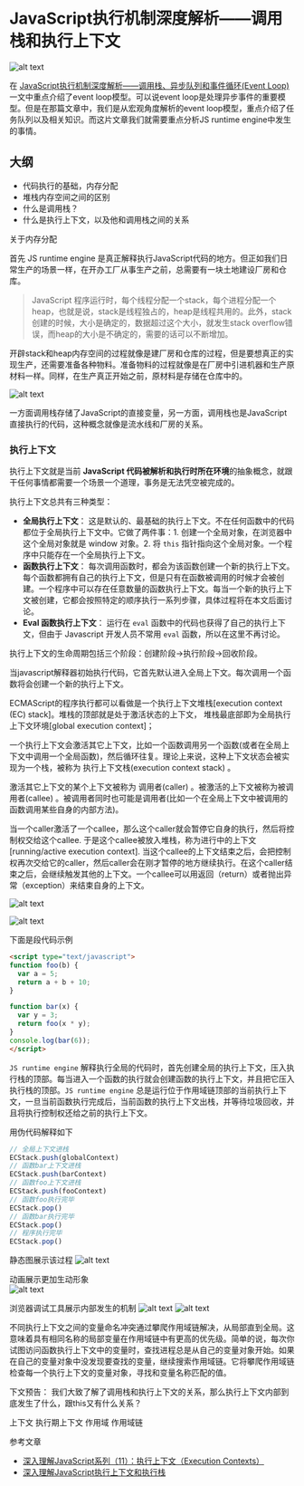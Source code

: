# JavaScript执行机制深度解析——调用栈和执行上下文

![alt text](../_assets/callstack.png "JavaScript call stack ")

在 [JavaScript执行机制深度解析——调用栈、异步队列和事件循环(Event Loop)](https://github.com/Martin-Shao/Road-to-FullStack/blob/master/javascript/running-analysis/3.md) 一文中重点介绍了event loop模型。可以说event loop是处理异步事件的重要模型。但是在那篇文章中，我们是从宏观角度解析的event loop模型，重点介绍了任务队列以及相关知识。而这片文章我们就需要重点分析JS runtime engine中发生的事情。

## 大纲

* 代码执行的基础，内存分配
* 堆栈内存空间之间的区别
* 什么是调用栈？
* 什么是执行上下文，以及他和调用栈之间的关系


关于内存分配

首先 JS runtime engine 是真正解释执行JavaScript代码的地方。但正如我们日常生产的场景一样，在开办工厂从事生产之前，总需要有一块土地建设厂房和仓库。

> JavaScript 程序运行时，每个线程分配一个stack，每个进程分配一个heap，也就是说，stack是线程独占的，heap是线程共用的。此外，stack创建的时候，大小是确定的，数据超过这个大小，就发生stack overflow错误，而heap的大小是不确定的，需要的话可以不断增加。

开辟stack和heap内存空间的过程就像是建厂房和仓库的过程，但是要想真正的实现生产，还需要准备各种物料。准备物料的过程就像是在厂房中引进机器和生产原材料一样。同样，在生产真正开始之前，原材料是存储在仓库中的。

![alt text](../_assets/factory.jpg "JavaScript call stack ")

一方面调用栈存储了JavaScript的直接变量，另一方面，调用栈也是JavaScript直接执行的代码，这种概念就像是流水线和厂房的关系。

### 执行上下文

执行上下文就是当前 **JavaScript 代码被解析和执行时所在环境**的抽象概念，就跟干任何事情都需要一个场景一个道理，事务是无法凭空被完成的。

执行上下文总共有三种类型：

* **全局执行上下文**： 这是默认的、最基础的执行上下文。不在任何函数中的代码都位于全局执行上下文中。它做了两件事：1. 创建一个全局对象，在浏览器中这个全局对象就是 window 对象。2. 将 `this` 指针指向这个全局对象。一个程序中只能存在一个全局执行上下文。
* **函数执行上下文**： 每次调用函数时，都会为该函数创建一个新的执行上下文。每个函数都拥有自己的执行上下文，但是只有在函数被调用的时候才会被创建。一个程序中可以存在任意数量的函数执行上下文。每当一个新的执行上下文被创建，它都会按照特定的顺序执行一系列步骤，具体过程将在本文后面讨论。
* **Eval 函数执行上下文**： 运行在 `eval` 函数中的代码也获得了自己的执行上下文，但由于 Javascript 开发人员不常用 `eval` 函数，所以在这里不再讨论。

执行上下文的生命周期包括三个阶段：创建阶段→执行阶段→回收阶段。

当javascript解释器初始执行代码，它首先默认进入全局上下文。每次调用一个函数将会创建一个新的执行上下文。 

ECMAScript的程序执行都可以看做是一个执行上下文堆栈[execution context (EC) stack]。堆栈的顶部就是处于激活状态的上下文， 堆栈最底部即为全局执行上下文环境[global execution context]；

一个执行上下文会激活其它上下文，比如一个函数调用另一个函数(或者在全局上下文中调用一个全局函数)，然后循环往复。理论上来说，这种上下文状态会被实现为一个栈，被称为 执行上下文栈(execution context stack) 。

激活其它上下文的某个上下文被称为 调用者(caller) 。被激活的上下文被称为被调用者(callee) 。被调用者同时也可能是调用者(比如一个在全局上下文中被调用的函数调用某些自身的内部方法)。

当一个caller激活了一个callee，那么这个caller就会暂停它自身的执行，然后将控制权交给这个callee. 于是这个callee被放入堆栈，称为进行中的上下文[running/active execution context]. 当这个callee的上下文结束之后，会把控制权再次交给它的caller，然后caller会在刚才暂停的地方继续执行。在这个caller结束之后，会继续触发其他的上下文。一个callee可以用返回（return）或者抛出异常（exception）来结束自身的上下文。

![alt text](../_assets/20190527112023.png "JavaScript call stack ")

![alt text](../_assets/20190527114157.png "JavaScript call stack ")

下面是段代码示例
```html
<script type="text/javascript">
function foo(b) {
  var a = 5;
  return a + b + 10;
}

function bar(x) {
  var y = 3;
  return foo(x * y);
}
console.log(bar(6));
</script>
```

`JS runtime engine` 解释执行全局的代码时，首先创建全局的执行上下文，压入执行栈的顶部。每当进入一个函数的执行就会创建函数的执行上下文，并且把它压入执行栈的顶部。`JS runtime engine` 总是运行位于作用域链顶部的当前执行上下文，一旦当前函数执行完成后，当前函数的执行上下文出栈，并等待垃圾回收，并且将执行控制权还给之前的执行上下文。

用伪代码解释如下
``` js
// 全局上下文进栈
ECStack.push(globalContext)
// 函数bar上下文进栈
ECStack.push(barContext)
// 函数foo上下文进栈
ECStack.push(fooContext)
// 函数foo执行完毕
ECStack.pop()
// 函数bar执行完毕
ECStack.pop()
// 程序执行完毕
ECStack.pop()
```

静态图展示该过程
![alt text](../_assets/20190524152818.png "JavaScript call stack ")

动画展示更加生动形象  
![alt text](../_assets/1-1Z320152316108.gif "JavaScript call stack ")

浏览器调试工具展示内部发生的机制
![alt text](../_assets/20190524152459.png "JavaScript call stack ")
![alt text](../_assets/20190524152535.png "JavaScript call stack ")

不同执行上下文之间的变量命名冲突通过攀爬作用域链解决，从局部直到全局。这意味着具有相同名称的局部变量在作用域链中有更高的优先级。简单的说，每次你试图访问函数执行上下文中的变量时，查找进程总是从自己的变量对象开始。如果在自己的变量对象中没发现要查找的变量，继续搜索作用域链。它将攀爬作用域链检查每一个执行上下文的变量对象，寻找和变量名称匹配的值。

下文预告：
我们大致了解了调用栈和执行上下文的关系，那么执行上下文内部到底发生了什么，跟this又有什么关系？

上下文
执行期上下文
作用域
作用域链


参考文章

* [深入理解JavaScript系列（11）：执行上下文（Execution Contexts）][1]
* [深入理解JavaScript执行上下文和执行栈][2]




[1]: https://www.cnblogs.com/zhangxiaolei521/p/5874712.html
[2]: http://www.zhiliaotang.net/jishujiaoliu/web/1020.html